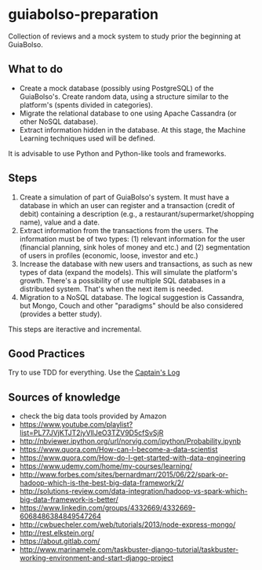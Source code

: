 # guiabolso-preparation

Collection of reviews and a mock system to study prior the beginning at GuiaBolso.


## What to do

- Create a mock database (possibly using PostgreSQL) of the GuiaBolso's. Create random data, using a structure similar to the platform's (spents divided in categories).
- Migrate the relational database to one using Apache Cassandra (or other NoSQL database).
- Extract information hidden in the database. At this stage, the Machine Learning techniques used will be defined.

It is advisable to use Python and Python-like tools and frameworks.


## Steps

1. Create a simulation of part of GuiaBolso's system. It must have a database in which an user can register and a transaction (credit of debit) containing a description (e.g., a restaurant/supermarket/shopping name), value and a date.
2. Extract information from the transactions from the users. The information must be of two types: (1) relevant information for the user (financial planning, sink holes of money and etc.) and (2) segmentation of users in profiles (economic, loose, investor and etc.)
3. Increase the database with new users and transactions, as such as new types of data (expand the models). This will simulate the platform's growth. There's a possibility of use multiple SQL databases in a distributed system. That's when the next item is needed.
4. Migration to a NoSQL database. The logical suggestion is Cassandra, but Mongo, Couch and other "paradigms" should be also considered (provides a better study).

This steps are iteractive and incremental.


## Good Practices

Try to use TDD for everything. Use the [Captain's Log](docs/captainslog.md)


## Sources of knowledge

- check the big data tools provided by Amazon
- https://www.youtube.com/playlist?list=PL77JVjKTJT2jyVllJeO3TZV9D5cfSvSjR
- http://nbviewer.ipython.org/url/norvig.com/ipython/Probability.ipynb
- https://www.quora.com/How-can-I-become-a-data-scientist
- https://www.quora.com/How-do-I-get-started-with-data-engineering
- https://www.udemy.com/home/my-courses/learning/
- http://www.forbes.com/sites/bernardmarr/2015/06/22/spark-or-hadoop-which-is-the-best-big-data-framework/2/
- http://solutions-review.com/data-integration/hadoop-vs-spark-which-big-data-framework-is-better/
- https://www.linkedin.com/groups/4332669/4332669-6068486384849547264
- http://cwbuecheler.com/web/tutorials/2013/node-express-mongo/
- http://rest.elkstein.org/
- https://about.gitlab.com/
- http://www.marinamele.com/taskbuster-django-tutorial/taskbuster-working-environment-and-start-django-project